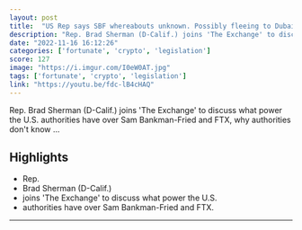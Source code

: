 ```yaml
---
layout: post
title:  "US Rep says SBF whereabouts unknown. Possibly fleeing to Dubai or Argentina."
description: "Rep. Brad Sherman (D-Calif.) joins 'The Exchange' to discuss what power the U.S. authorities have over Sam Bankman-Fried and FTX, why authorities don't know ..."
date: "2022-11-16 16:12:26"
categories: ['fortunate', 'crypto', 'legislation']
score: 127
image: "https://i.imgur.com/I0eW0AT.jpg"
tags: ['fortunate', 'crypto', 'legislation']
link: "https://youtu.be/fdc-lB4cHAQ"
---
```


Rep. Brad Sherman (D-Calif.) joins 'The Exchange' to discuss what power the U.S. authorities have over Sam Bankman-Fried and FTX, why authorities don't know ...

## Highlights

- Rep.
- Brad Sherman (D-Calif.)
- joins 'The Exchange' to discuss what power the U.S.
- authorities have over Sam Bankman-Fried and FTX.

---
